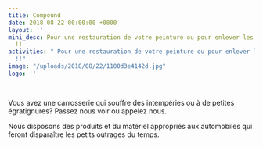 ```yaml
---
title: Compound
date: 2018-08-22 00:00:00 +0000
layout: ''
mini_desc: Pour une restauration de votre peinture ou pour enlever les égratignures
  !!
activities: " Pour une restauration de votre peinture ou pour enlever les égratignures
  !!"
image: "/uploads/2018/08/22/1100d3e4142d.jpg"
logo: ''

---
```

Vous avez une carrosserie qui souffre des intempéries ou à de petites égratignures? Passez nous voir ou appelez nous.

Nous disposons des produits et du matériel appropriés aux automobiles qui feront disparaître les petits outrages du temps.